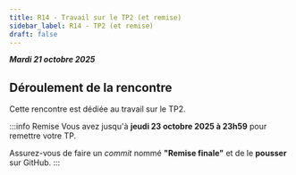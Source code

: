 ```yaml
---
title: R14 - Travail sur le TP2 (et remise)
sidebar_label: R14 - TP2 (et remise)
draft: false
---
```


***Mardi 21 octobre 2025***

## Déroulement de la rencontre

Cette rencontre est dédiée au travail sur le TP2. 

 
:::info Remise
Vous avez jusqu'à **jeudi 23 octobre 2025 à 23h59** pour remettre votre TP.

Assurez-vous de faire un *commit* nommé **"Remise finale"** et de le **pousser** sur GitHub.
:::
